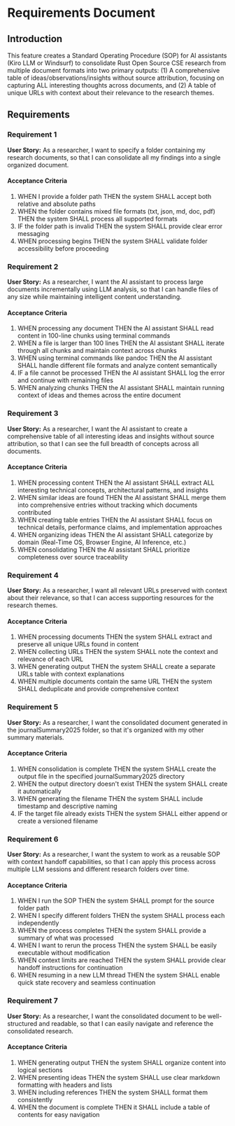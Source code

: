 # Requirements Document

## Introduction

This feature creates a Standard Operating Procedure (SOP) for AI assistants (Kiro LLM or Windsurf) to consolidate Rust Open Source CSE research from multiple document formats into two primary outputs: (1) A comprehensive table of ideas/observations/insights without source attribution, focusing on capturing ALL interesting thoughts across documents, and (2) A table of unique URLs with context about their relevance to the research themes.

## Requirements

### Requirement 1

**User Story:** As a researcher, I want to specify a folder containing my research documents, so that I can consolidate all my findings into a single organized document.

#### Acceptance Criteria

1. WHEN I provide a folder path THEN the system SHALL accept both relative and absolute paths
2. WHEN the folder contains mixed file formats (txt, json, md, doc, pdf) THEN the system SHALL process all supported formats
3. IF the folder path is invalid THEN the system SHALL provide clear error messaging
4. WHEN processing begins THEN the system SHALL validate folder accessibility before proceeding

### Requirement 2

**User Story:** As a researcher, I want the AI assistant to process large documents incrementally using LLM analysis, so that I can handle files of any size while maintaining intelligent content understanding.

#### Acceptance Criteria

1. WHEN processing any document THEN the AI assistant SHALL read content in 100-line chunks using terminal commands
2. WHEN a file is larger than 100 lines THEN the AI assistant SHALL iterate through all chunks and maintain context across chunks
3. WHEN using terminal commands like pandoc THEN the AI assistant SHALL handle different file formats and analyze content semantically
4. IF a file cannot be processed THEN the AI assistant SHALL log the error and continue with remaining files
5. WHEN analyzing chunks THEN the AI assistant SHALL maintain running context of ideas and themes across the entire document

### Requirement 3

**User Story:** As a researcher, I want the AI assistant to create a comprehensive table of all interesting ideas and insights without source attribution, so that I can see the full breadth of concepts across all documents.

#### Acceptance Criteria

1. WHEN processing content THEN the AI assistant SHALL extract ALL interesting technical concepts, architectural patterns, and insights
2. WHEN similar ideas are found THEN the AI assistant SHALL merge them into comprehensive entries without tracking which documents contributed
3. WHEN creating table entries THEN the AI assistant SHALL focus on technical details, performance claims, and implementation approaches
4. WHEN organizing ideas THEN the AI assistant SHALL categorize by domain (Real-Time OS, Browser Engine, AI Inference, etc.)
5. WHEN consolidating THEN the AI assistant SHALL prioritize completeness over source traceability

### Requirement 4

**User Story:** As a researcher, I want all relevant URLs preserved with context about their relevance, so that I can access supporting resources for the research themes.

#### Acceptance Criteria

1. WHEN processing documents THEN the system SHALL extract and preserve all unique URLs found in content
2. WHEN collecting URLs THEN the system SHALL note the context and relevance of each URL
3. WHEN generating output THEN the system SHALL create a separate URLs table with context explanations
4. WHEN multiple documents contain the same URL THEN the system SHALL deduplicate and provide comprehensive context

### Requirement 5

**User Story:** As a researcher, I want the consolidated document generated in the journalSummary2025 folder, so that it's organized with my other summary materials.

#### Acceptance Criteria

1. WHEN consolidation is complete THEN the system SHALL create the output file in the specified journalSummary2025 directory
2. WHEN the output directory doesn't exist THEN the system SHALL create it automatically
3. WHEN generating the filename THEN the system SHALL include timestamp and descriptive naming
4. IF the target file already exists THEN the system SHALL either append or create a versioned filename

### Requirement 6

**User Story:** As a researcher, I want the system to work as a reusable SOP with context handoff capabilities, so that I can apply this process across multiple LLM sessions and different research folders over time.

#### Acceptance Criteria

1. WHEN I run the SOP THEN the system SHALL prompt for the source folder path
2. WHEN I specify different folders THEN the system SHALL process each independently
3. WHEN the process completes THEN the system SHALL provide a summary of what was processed
4. WHEN I want to rerun the process THEN the system SHALL be easily executable without modification
5. WHEN context limits are reached THEN the system SHALL provide clear handoff instructions for continuation
6. WHEN resuming in a new LLM thread THEN the system SHALL enable quick state recovery and seamless continuation

### Requirement 7

**User Story:** As a researcher, I want the consolidated document to be well-structured and readable, so that I can easily navigate and reference the consolidated research.

#### Acceptance Criteria

1. WHEN generating output THEN the system SHALL organize content into logical sections
2. WHEN presenting ideas THEN the system SHALL use clear markdown formatting with headers and lists
3. WHEN including references THEN the system SHALL format them consistently
4. WHEN the document is complete THEN it SHALL include a table of contents for easy navigation